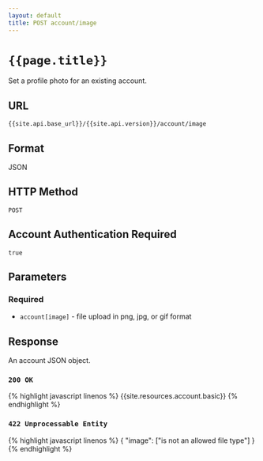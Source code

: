 ```yaml
---
layout: default
title: POST account/image
---
```

# `{{page.title}}`

Set a profile photo for an existing account.

## URL

`{{site.api.base_url}}/{{site.api.version}}/account/image`

## Format

JSON

## HTTP Method

`POST`

## Account Authentication Required

`true`

## Parameters

### Required

* `account[image]` - file upload in png, jpg, or gif format

## Response

An account JSON object.

### `200 OK`

{% highlight javascript linenos %}
{{site.resources.account.basic}}
{% endhighlight %}

### `422 Unprocessable Entity`

{% highlight javascript linenos %}
{
    "image": ["is not an allowed file type"]
}
{% endhighlight %}
